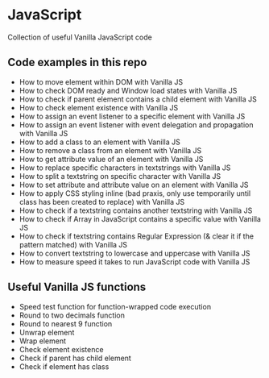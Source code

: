 # JavaScript
Collection of useful Vanilla JavaScript code

## Code examples in this repo
- How to move element within DOM with Vanilla JS
- How to check DOM ready and Window load states with Vanilla JS
- How to check if parent element contains a child element with Vanilla JS
- How to check element existence with Vanilla JS
- How to assign an event listener to a specific element with Vanilla JS
- How to assign an event listener with event delegation and propagation with Vanilla JS
- How to add a class to an element with Vanilla JS
- How to remove a class from an element with Vanilla JS
- How to get attribute value of an element with Vanilla JS
- How to replace specific characters in textstrings with Vanilla JS
- How to split a textstring on specific character with Vanilla JS
- How to set attribute and attribute value on an element with Vanilla JS
- How to apply CSS styling inline (bad praxis, only use temporarily until class has been created to replace) with Vanilla JS
- How to check if a textstring contains another textstring with Vanilla JS
- How to check if Array in JavaScript contains a specific value with Vanilla JS
- How to check if textstring contains Regular Expression (& clear it if the pattern matched) with Vanilla JS
- How to convert textstring to lowercase and uppercase with Vanilla JS
- How to measure speed it takes to run JavaScript code with Vanilla JS

## Useful Vanilla JS functions
- Speed test function for function-wrapped code execution
- Round to two decimals function
- Round to nearest 9 function
- Unwrap element
- Wrap element
- Check element existence
- Check if parent has child element
- Check if element has class
